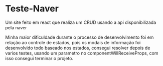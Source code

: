 # Teste-Naver
Um site feito em react que realiza um CRUD usando a api disponibilizada pela naver

Minha maior dificuldade durante o processo de desenvolvimento foi em relação ao controle de estados, pois os modais de informação foi desenvolvido todo baseado nos estados, consegui resolver depois de varios testes, usando um parametro no componentWillReceiveProps, com isso consegui terminar o projeto.
